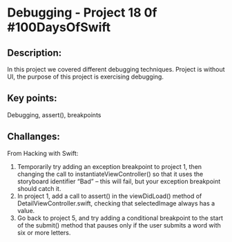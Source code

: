 # Debugging - Project 18 0f #100DaysOfSwift

## Description:
In this project we covered different debugging techniques. Project is without UI, the purpose  of this project is exercising debugging.

## Key points:
Debugging, assert(), breakpoints

## Challanges:
From Hacking with Swift:

1. Temporarily try adding an exception breakpoint to project 1, then changing the call to instantiateViewController() so that it uses the storyboard identifier “Bad” – this will fail, but your exception breakpoint should catch it.
2. In project 1, add a call to assert() in the viewDidLoad() method of DetailViewController.swift, checking that selectedImage always has a value.
3. Go back to project 5, and try adding a conditional breakpoint to the start of the submit() method that pauses only if the user submits a word with six or more letters.
